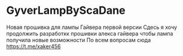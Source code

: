 # GyverLampByScaDane
Новая прошивка для лампы Гайвера первой версии
Сдесь я хочу продолжить разработкк прошивки алекса гайвера  чтобы лампа получила новые возможности
По всем вопросам сюда https://t.me/xaker456
